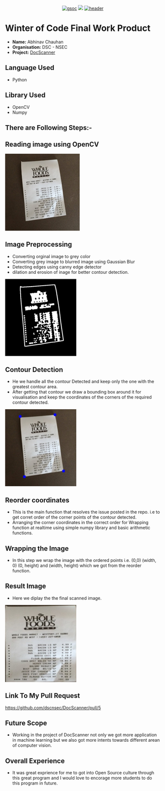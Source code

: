 <center><a href="https://winterofcode.com/"><img src="https://camo.githubusercontent.com/c73f77959233a8adb69f3dee7bbb3ba5e016f4239c7496c82538cc60c984f56e/68747470733a2f2f77696e7465726f66636f64652e636f6d2f7374617469632f6d656469612f6f72672d6c6f676f2e39333564376634382e706e67" alt="gsoc" height="50"/></a>
<a href="https://www.python.org/"><img src="https://www.python.org/static/community_logos/python-logo.png" height="45"/></a>
<a href="#"><img src="https://i.ibb.co/0rjmMyS/header.jpg" alt="header" border="0"></a>
</center>

# Winter of Code Final Work Product
* **Name:** Abhinav Chauhan
* **Organisation:** DSC - NSEC
* **Project:** [DocScanner](https://github.com/dscnsec/DocScanner.git)

## Language Used
* Python

## Library Used
* OpenCV
* Numpy

## There are Following Steps:-
## Reading image using OpenCV
<img src="/images/1.jpg" height="250"/>

## Image Preprocessing
* Converting orginal image to grey color
* Converting grey image to blurred image using Gaussian Blur
* Detecting edges using canny edge detector
* dilation and erosion of inage for better contour detection.
<img src="/images/Threshold.jpg" height="250"/>

## Contour Detection
* He we handle all the contour Detected and keep only the one with the greatest contour area.
* After getting that contour we draw a bounding box around it for visualisation and keep the coordinates of the corners of the required contour detected.
<img src="/images/Conttour.jpg" height="250"/>

## Reorder coordinates
* This is the main function that resolves the issue posted in the repo. i.e to get corret order of the corner points of the contour detected.
* Arranging the corner coordinates in the correct order for Wrapping function at realtime using simple numpy library and basic arithmetic functions.

## Wrapping the Image
* In this step we wrap the image with the ordered points i.e. (0,0) (width, 0) (0, height) and (width, height) which we got from the reorder function.

## Result Image
* Here we diplay the the final scanned image.
<img src="/images/Scanned.jpg" height="250"/>

## Link To My Pull Request
https://github.com/dscnsec/DocScanner/pull/5

## Future Scope
* Working in the project of DocScanner not only we got more application in machine learning but we also got more intents towards different arean of computer vision.

## Overall Experience
* It was great exprience for me to got into Open Source culture through this great program and I would love to encorage more students to do this program in future.
